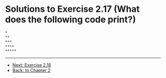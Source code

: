 # Solutions to Exercise 2.17 (What does the following code print?)

```txt
*
**
***
****
*****

```

---

- [Next: Exercise 2.18](02_18.md)
- [Back: to Chapter 2](README.md)

